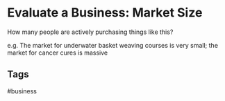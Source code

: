 # Evaluate a Business: Market Size

How many people are actively purchasing things like this?  

e.g. The market for underwater basket weaving courses is very small; the market for cancer cures is massive  

## Tags
#business
